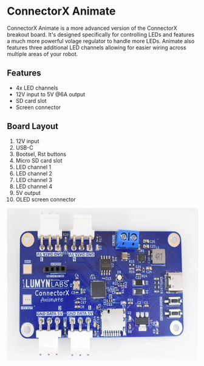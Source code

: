 # ConnectorX Animate

ConnectorX Animate is a more advanced version of the ConnectorX breakout board. It's designed specifically for controlling LEDs and features a much more powerful volage regulator to handle more LEDs. Animate also features three additional LED channels allowing for easier wiring across multiple areas of your robot.

## Features

- 4x LED channels
- 12V input to 5V @6A output
- SD card slot
- Screen connector

## Board Layout

1. 12V input
2. USB-C
3. Bootsel, Rst buttons
4. Micro SD card slot
5. LED channel 1
6. LED channel 2
7. LED channel 3
8. LED channel 4
9. 5V output
10. OLED screen connector

<img src="/assets/connectorx-animate.png" alt="ConnectorX Animate" height="400px"/>